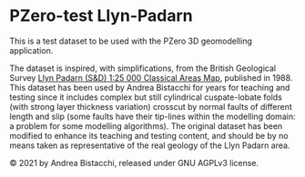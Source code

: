 # PZero-test Llyn-Padarn

This is a test dataset to be used with the PZero 3D geomodelling application.

The dataset is inspired, with simplifications, from the British Geological Survey [Llyn Padarn (S&D) 1:25 000 Classical Areas Map](https://shop.bgs.ac.uk/Shop/Product/BSP_CA38C), published in 1988. This dataset has been used by Andrea Bistacchi for years for teaching and testing since it includes complex but still cylindrical cuspate-lobate folds (with strong layer thickness variation) crosscut by normal faults of different length and slip (some faults have their tip-lines within the modelling domain: a problem for some modelling algorithms). The original dataset has been modified to enhance its teaching and testing content, and should be by no means taken as representative of the real geology of the Llyn Padarn area.

© 2021 by Andrea Bistacchi, released under GNU AGPLv3 license.
